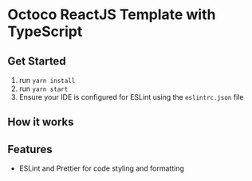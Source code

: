 # Octoco ReactJS Template with TypeScript

## Get Started
1. run `yarn install`
2. run `yarn start`
3. Ensure your IDE is configured for ESLint using the `eslintrc.json` file

## How it works

## Features
- ESLint and Prettier for code styling and formatting
